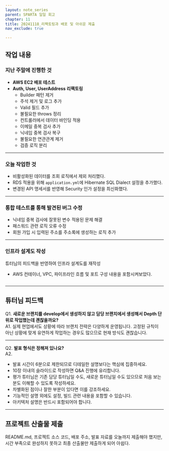 ```yaml
---
layout: note_series
parent: SPARTA 일일 회고
chapter: 11
title: 20241118_리팩토링과 배포 및 아쉬운 제출
nav_exclude: true

---
```


## 작업 내용
### 지난 주말에 진행한 것
- **AWS EC2 배포 테스트**
- **Auth, User, UserAddress 리팩토링**
  - Builder 패턴 제거
  - 주석 제거 및 로그 추가
  - Valid 필드 추가
  - 불필요한 throws 정리
  - 컨트롤러에서 데이터 바인딩 적용
  - 이메일 중복 검사 추가
  - 닉네임 중복 검사 복구
  - 불필요한 연관관계 제거
  - 검증 로직 분리

---

### 오늘 작업한 것
- 비활성화된 데이터를 조회 로직에서 제외 처리했다.
- RDS 적용을 위해 `application.yml`에 Hibernate SQL Dialect 설정을 추가했다.
- 변경된 API 명세서를 반영해 Security 인가 설정을 최신화했다.

---

### 통합 테스트를 통해 발견된 버그 수정
- 닉네임 중복 검사에 잘못된 변수 적용된 문제 해결
- 패스워드 관련 로직 오류 수정
- 회원 가입 시 입력된 주소를 주소록에 생성하는 로직 추가

---

### 인프라 설계도 작성
튜터님의 피드백을 반영하여 인프라 설계도를 재작성
- AWS 컨테이너, VPC, 파이프라인 흐름 및 포트 구성 내용을 포함시켜보았다.

<img class="cdn-img" id="241118-인프라설계도.png">

---

## 튜터님 피드백
Q1. **새로운 브랜치를 develop에서 생성하지 않고 담당 브랜치에서 생성해서 Depth 단위로 작업했는데 괜찮을까요?**  
A1. 실제 현업에서도 상황에 따라 브랜치 전략은 다양하게 운영됩니다. 고정된 규칙이 아닌 상황에 맞게 유연하게 작업하는 경우도 많으므로 현재 방식도 괜찮습니다.

---

Q2. **발표 형식은 정해져 있나요?**  
A2.
- 발표 시간이 6분으로 제한되므로 디테일한 설명보다는 핵심에 집중하세요.
- 10장 이내의 슬라이드로 작성하면 Q&A 진행에 유리합니다.
- 평가 튜터님은 기존 담당 튜터님일 수도, 새로운 튜터님일 수도 있으므로 처음 보는 분도 이해할 수 있도록 작성하세요.
- 차별화된 점이나 잘한 부분이 있다면 이를 강조하세요.
- 기능적인 설명 외에도 설정, 빌드 관련 내용을 포함할 수 있습니다.
- 아키텍처 설명은 반드시 포함되어야 합니다.

---

## 프로젝트 산출물 제출
README.md, 프로젝트 소스 코드, 배포 주소, 발표 자료를 오늘까지 제출해야 했지만, 시간 부족으로 완성하지 못하고 최종 산출물만 제출하게 되어 아쉽다.
